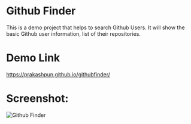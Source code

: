 # Github Finder
This is a demo project that helps to search Github Users. It will show the basic Github user information, list of their repositories.

# Demo Link
https://prakashpun.github.io/githubfinder/


# Screenshot:
![Github Finder](https://user-images.githubusercontent.com/3445361/60483021-65a57f00-9cb1-11e9-97a8-af5b6818b1be.PNG)
